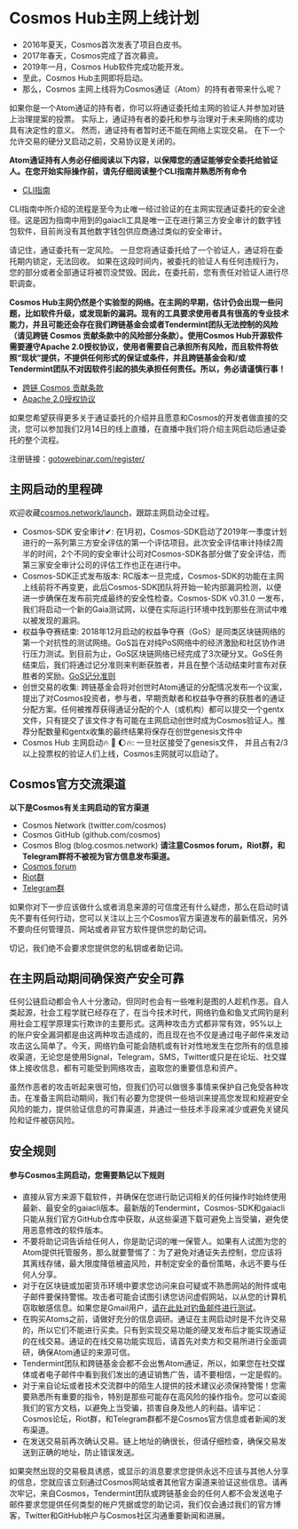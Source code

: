 <!-- markdown-link-check-disable -->
# Cosmos Hub主网上线计划

* 2016年夏天，Cosmos首次发表了项目白皮书。
* 2017年春天，Cosmos完成了首次募资。
* 2019年一月，Cosmos Hub软件完成功能开发。
* 至此，Cosmos Hub主网即将启动。
* 那么，Cosmos 主网上线将为Cosmos通证（Atom）的持有者带来什么呢？

如果你是一个Atom通证的持有者，你可以将通证委托给主网的验证人并参加对链上治理提案的投票。 实际上，通证持有者的委托和参与治理对于未来网络的成功具有决定性的意义。 然而，通证持有者暂时还不能在网络上实现交易。 在下一个允许交易的硬分叉启动之前，交易协议是关闭的。

**Atom通证持有人务必仔细阅读以下内容，以保障您的通证能够安全委托给验证人。在您开始实际操作前，请先仔细阅读整个CLI指南并熟悉所有命令**

* [CLI指南](../delegator/delegator-guide-cli.md)

CLI指南中所介绍的流程是至今为止唯一经过验证的在主网实现通证委托的安全途径。这是因为指南中用到的gaiacli工具是唯一正在进行第三方安全审计的数字钱包软件，目前尚没有其他数字钱包供应商通过类似的安全审计。

请记住，通证委托有一定风险。 一旦您将通证委托给了一个验证人，通证将在委托期内锁定，无法回收。 如果在这段时间内，被委托的验证人有任何违规行为，您的部分或者全部通证将被罚没焚毁。因此，在委托前，您有责任对验证人进行尽职调查。

**Cosmos Hub主网仍然是个实验型的网络。在主网的早期，估计仍会出现一些问题，比如软件升级，或发现新的漏洞。现有的工具要求使用者具有很高的专业技术能力，并且可能还会存在我们跨链基金会或者Tendermint团队无法控制的风险（请见跨链 Cosmos 贡献条款中的风险部分条款）。使用Cosmos Hub开源软件需要遵守Apache 2.0授权协议，使用者需要自己承担所有风险，而且软件将依照“现状”提供，不提供任何形式的保证或条件，并且跨链基金会和/或Tendermint团队不对因软件引起的损失承担任何责任。所以，务必请谨慎行事！**

* [跨链 Cosmos 贡献条款](https://github.com/cosmos/cosmos/blob/master/fundraiser/Interchain%20Cosmos%20Contribution%20Terms%20-%20FINAL.pdf)
* [Apache 2.0授权协议](https://www.apache.org/licenses/LICENSE-2.0)

如果您希望获得更多关于通证委托的介绍并且愿意和Cosmos的开发者做直接的交流，您可以参加我们2月14日的线上直播，在直播中我们将介绍主网启动后通证委托的整个流程。

注册链接：[gotowebinar.com/register/](https://register.gotowebinar.com/register/5028753165739687691)

## 主网启动的里程碑

欢迎收藏[cosmos.network/launch](https://cosmos.network/launch)，跟踪主网启动全过程。

* Cosmos-SDK 安全审计✔: 在1月初，Cosmos-SDK启动了2019年一季度计划进行的一系列第三方安全评估的第一个评估项目。此次安全评估审计持续2周半的时间，2个不同的安全审计公司对Cosmos-SDK各部分做了安全评估，而第三家安全审计公司的评估工作也正在进行中。
* Cosmos-SDK正式发布版本: RC版本一旦完成，Cosmos-SDK的功能在主网上线前将不再变更，此后Cosmos-SDK团队将开始一轮内部漏洞检测，以便进一步确保在发布前完成最终的安全性检查。Cosmos-SDK v0.31.0 一发布，我们将启动一个新的Gaia测试网，以便在实际运行环境中找到那些在测试中难以被发现的漏洞。
* 权益争夺赛结束: 2018年12月启动的权益争夺赛（GoS）是同类区块链网络的第一个对抗性的测试网络。GoS旨在对纯PoS网络中的经济激励和社区协作进行压力测试。到目前为止，GoS区块链网络已经完成了3次硬分叉。GoS任务结束后，我们将通过记分准则来判断获胜者，并且在整个活动结束时宣布对获胜者的奖励。[GoS记分准则](https://github.com/cosmos/game-of-stakes/blob/master/README.md#scoring)
* 创世交易的收集: 跨链基金会将对创世时Atom通证的分配情况发布一个议案，提出了对Cosmos投资者，参与者，早期贡献者和权益争夺赛的获胜者的通证分配方案。任何被推荐获得通证分配的个人（或机构）都可以提交一个gentx文件，只有提交了该文件才有可能在主网启动创世时成为Cosmos验证人。推荐分配数量和gentx收集的最终结果将保存在创世genesis文件中
* Cosmos Hub 主网启动🔥 🚀 🌔🔥: 一旦社区接受了genesis文件， 并且占有2/3以上投票权的验证人们上线，Cosmos主网就可以启动了。

## Cosmos官方交流渠道

**以下是Cosmos有关主网启动的官方渠道**

* Cosmos Network (twitter.com/cosmos)
* Cosmos GitHub (github.com/cosmos)
* Cosmos Blog (blog.cosmos.network)
**请注意Cosmos forum，Riot群，和Telegram群将不被视为官方信息发布渠道。**
* [Cosmos forum](https://forum.cosmos.network)
* [Riot群](https://riot.im/app/#/group/+cosmos:matrix.org)
* [Telegram群](http://t.me/cosmosproject)

如果你对下一步应该做什么或者消息来源的可信度还有什么疑虑，那么在启动时请先不要有任何行动，您可以关注以上三个Cosmos官方渠道发布的最新情况，另外不要向任何管理员、网站或者非官方软件提供您的助记词。

切记，我们绝不会要求您提供您的私钥或者助记词。

## 在主网启动期间确保资产安全可靠

任何公链启动都会令人十分激动，但同时也会有一些唯利是图的人趁机作恶。自人类起源，社会工程学就已经存在了，在当今技术时代，网络钓鱼和鱼叉式网钓是利用社会工程学原理实行欺诈的主要形式。这两种攻击方式都非常有效，95%以上的账户安全漏洞都是由这两种攻击造成的，而且现在也不仅是通过电子邮件来发动攻击这么简单了。今天，网络钓鱼可能会随机或有针对性地发生在您所有的信息接收渠道，无论您是使用Signal，Telegram，SMS，Twitter或只是在论坛、社交媒体上接收信息，都有可能受到网络攻击，盗取您的重要信息和资产。

虽然作恶者的攻击听起来很可怕，但我们仍可以做很多事情来保护自己免受各种攻击。在准备主网启动期间，我们有必要为您提供一些培训来提高您发现和规避安全风险的能力，提供验证信息的可靠渠道，并通过一些技术手段来减少或避免关键风险和证件被窃风险。

## 安全规则

#### 参与Cosmos主网启动，您需要熟记以下规则

* 直接从官方来源下载软件，并确保在您进行助记词相关的任何操作时始终使用最新、最安全的gaiacli版本。最新版的Tendermint，Cosmos-SDK和gaiacli只能从我们官方GitHub仓库中获取，从这些渠道下载可避免上当受骗，避免使用恶意修改的软件版本。
* 不要将助记词告诉给任何人，你是助记词的唯一保管人。如果有人试图为您的Atom提供托管服务，那么就要警惕了：为了避免对通证失去控制，您应该将其离线存储，最大限度降低被盗风险，并制定安全的备份策略，永远不要与任何人分享。
* 对于在区块链或加密货币环境中要求您访问来自可疑或不熟悉网站的附件或电子邮件要保持警惕。攻击者可能会试图引诱您访问虚假网站，以从您的计算机窃取敏感信息。如果您是Gmail用户，[请在此处对钓鱼邮件进行测试](https://phishingquiz.withgoogle.com)。
* 在购买Atoms之前，请做好充分的信息调研。通证在主网启动时是不允许交易的，所以它们不能进行买卖。只有到实现交易功能的硬叉发布后才能实现通证的在线交易。通证的在线交易功能实现后，请首先对卖方和交易所进行全面调研，确保Atom通证的来源可信。
* Tendermint团队和跨链基金会都不会出售Atom通证，所以，如果您在社交媒体或者电子邮件中看到我们发出的通证销售广告，请不要相信，一定是假的。
* 对于来自论坛或者技术交流群中的陌生人提供的技术建议必须保持警惕！您需要熟悉所有重要的指令，特别是那些可能存在高风险的操作指令。您可以查阅我们的官方文档，以避免上当受骗，损害自身及他人的利益。请牢记：Cosmos论坛，Riot群，和Telegram群都不是Cosmos官方信息或者新闻的发布渠道。
* 在发送交易前再次确认交易。链上地址的确很长，但请仔细检查，确保交易发送到正确的地址，防止错误发送。

如果突然出现的交易极具诱惑，或显示的消息要求您提供永远不应该与其他人分享的信息，您就应该立刻通过Cosmos网站或者其他官方渠道来验证这些信息。请再次牢记，来自Cosmos，Tendermint团队或跨链基金会的任何人都不会发送电子邮件要求您提供任何类型的帐户凭据或您的助记词，我们仅会通过我们的官方博客，Twitter和GitHub帐户与Cosmos社区沟通重要新闻和进展。

<!-- markdown-link-check-enable -->